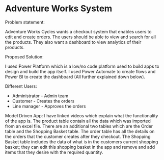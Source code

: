 # Adventure Works System
Problem statement:

Adventure Works Cycles wants a checkout system that enables users to edit and create orders. The users should be able to view and search for all the products. They also want a dashboard to view analytics of their products.

Proposed Solution:

I used Power Platform which is a low/no code platform used to build apps to design and build the app itself. I used Power Automate to create flows and Power BI to create the dashboard (All further explained down below).

Different Users:

 - Administrator - Admin team
 - Customer - Creates the orders
 - Line manager - Approves the orders

Model Driven App:
I have linked videos which explain what the functionality of the app is. The product table contain all the data which was imported from an excel file. There are an additional two tables which are the Order table and the Shopping Basket table. The order table has all the details on the orders that the customer creates after they checkout. The Shopping Basket table includes the data of what is in the customers current shopping basket; they can edit this shopping basket in the app and remove and add items that they desire with the required quantity.  
